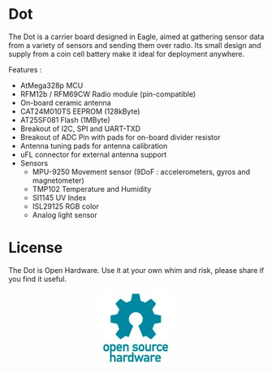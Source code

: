 # Dot

The Dot is a carrier board designed in Eagle, aimed at gathering sensor data from a variety of sensors and sending them over radio.
Its small design and supply from a coin cell battery make it ideal for deployment anywhere.

Features :
* AtMega328p MCU
* RFM12b / RFM69CW Radio module (pin-compatible)
* On-board ceramic antenna
* CAT24M010TS EEPROM (128kByte)
* AT25SF081 Flash (1MByte)
* Breakout of I2C, SPI and UART-TXD
* Breakout of ADC Pin with pads for on-board divider resistor
* Antenna tuning pads for antenna calibration
* uFL connector for external antenna support 
* Sensors
  * MPU-9250 Movement sensor (9DoF : accelerometers, gyros and magnetometer)
  * TMP102 Temperature and Humidity
  * SI1145 UV Index
  * ISL29125 RGB color
  * Analog light sensor

  
# License
The Dot is Open Hardware. Use it at your own whim and risk, please share if you find it useful.

<p align="center"> 
<img src="images/oshw.jpg">
</p>